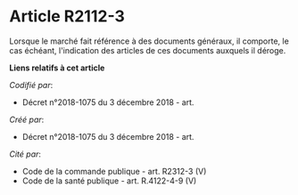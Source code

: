 # Article R2112-3

Lorsque le marché fait référence à des documents généraux, il comporte, le cas échéant, l'indication des articles de ces
documents auxquels il déroge.

**Liens relatifs à cet article**

_Codifié par_:

  - Décret n°2018-1075 du 3 décembre 2018 - art.

_Créé par_:

  - Décret n°2018-1075 du 3 décembre 2018 - art.

_Cité par_:

  - Code de la commande publique - art. R2312-3 (V)
  - Code de la santé publique - art. R.4122-4-9 (V)
